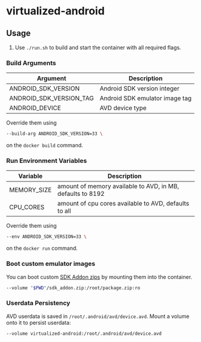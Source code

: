 # virtualized-android

## Usage

1. Use `./run.sh` to build and start the container with all required flags.

### Build Arguments

Argument|Description
-|-
ANDROID_SDK_VERSION|Android SDK version integer
ANDROID_SDK_VERSION_TAG|Android SDK emulator image tag
ANDROID_DEVICE|AVD device type

Override them using 
```sh
--build-arg ANDROID_SDK_VERSION=33 \
```
on the `docker build` command.

### Run Environment Variables

Variable|Description
-|-
MEMORY_SIZE|amount of memory available to AVD, in MB, defaults to 8192
CPU_CORES|amount of cpu cores available to AVD, defaults to all

Override them using 
```sh
--env ANDROID_SDK_VERSION=33 \
```
on the `docker run` command.

### Boot custom emulator images
You can boot custom 
[SDK Addon zips](https://wiki.lineageos.org/emulator#exporting-for-use-in-android-studioavd)
by mounting them into the container.
```sh
--volume "$PWD"/sdk_addon.zip:/root/package.zip:ro
```

### Userdata Persistency
AVD userdata is saved in `/root/.android/avd/device.avd`.
Mount a volume onto it to persist userdata:
```sh
--volume virtualized-android:/root/.android/avd/device.avd
```
